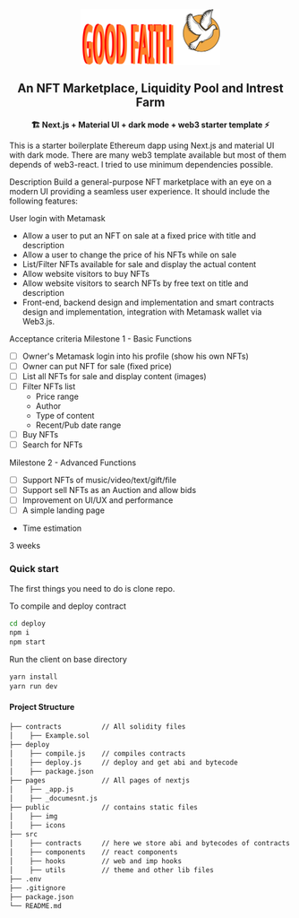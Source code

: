 <p align="center"><img src="public/logo.svg" align="center" width="250"></p>
<h2 align="center">An NFT Marketplace, Liquidity Pool and Intrest Farm</h2>

<p align="center"><b>🏗️ Next.js + Material UI + dark mode + web3 starter template ⚡</b></p>

This is a starter boilerplate Ethereum dapp using Next.js and material UI with dark mode. There are many web3 template available but most of them depends of web3-react. I tried to use minimum dependencies possible.

Description
Build a general-purpose NFT marketplace with an eye on a modern UI providing a seamless user experience. It should include the following features:

User login with Metamask
- Allow a user to put an NFT on sale at a fixed price with title and description
- Allow a user to change the price of his NFTs while on sale
- List/Filter NFTs available for sale and display the actual content
- Allow website visitors to buy NFTs
- Allow website visitors to search NFTs by free text on title and description
- Front-end, backend design and implementation and smart contracts design and implementation, integration with Metamask wallet via Web3.js.

Acceptance criteria
Milestone 1 - Basic Functions

- [ ] Owner's Metamask login into his profile (show his own NFTs)
- [ ] Owner can put NFT for sale (fixed price)
- [ ] List all NFTs for sale and display content (images)
- [ ] Filter NFTs list
    - Price range
    - Author
    - Type of content
    - Recent/Pub date range
- [ ] Buy NFTs
- [ ] Search for NFTs

Milestone 2 - Advanced Functions

- [ ] Support NFTs of music/video/text/gift/file
- [ ] Support sell NFTs as an Auction and allow bids
- [ ] Improvement on UI/UX and performance
- [ ] A simple landing page
- Time estimation

3 weeks

### Quick start

The first things you need to do is clone repo.

To compile and deploy contract

```bash
cd deploy
npm i
npm start
```

Run the client on base directory

```bash
yarn install
yarn run dev
```

#### Project Structure

```
├── contracts          // All solidity files
│    ├── Example.sol
├── deploy
│    ├── compile.js    // compiles contracts
│    ├── deploy.js     // deploy and get abi and bytecode
│    ├── package.json
├── pages              // All pages of nextjs
│    ├── _app.js
│    ├── _documesnt.js
├── public             // contains static files
│    ├── img
│    ├── icons
├── src
│    ├── contracts     // here we store abi and bytecodes of contracts
│    ├── components    // react components
│    ├── hooks         // web and imp hooks
│    ├── utils         // theme and other lib files
├── .env
├── .gitignore
├── package.json
└── README.md
```
